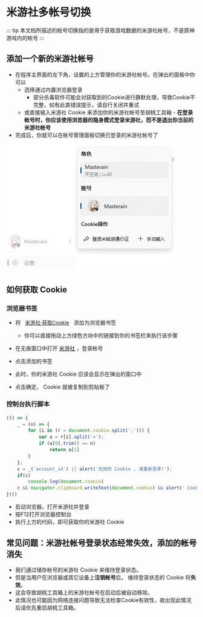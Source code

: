 # 米游社多帐号切换

::: tip
本文档所描述的帐号切换指的是用于获取游戏数据的米游社帐号，不是原神游戏内的帐号
:::

## 添加一个新的米游社帐号

- 在程序主界面的左下角，设置的上方管理你的米游社帐号。在弹出的面板中你可以
  - 选择通过内置浏览器登录
    - 部分杀毒软件可能会对获取到的Cookie进行静默处理，导致Cookie不完整，如有此类错误提示，请自行关闭并重试
  - 或直接输入米游社 Cookie 来添加你的米游社帐号至胡桃工具箱
        - **在登录帐号时，你应该使用浏览器的隐身模式登录米游社，而不是退出你当前的米游社帐号**
- 完成后，你就可以在帐号管理面板切换已登录的米游社帐号了

![米游社多帐号切换](/images/202210/hutao-login.png)

## 如何获取 Cookie

### 浏览器书签

- 将 <a href="javascript:(()=>{_=(n)=>{for(i in(r=document.cookie.split(';'))){var a=r[i].split('=');if(a[0].trim()==n)return a[1]}};c=_('account_id')||alert('无效的 Cookie , 请重新登录!');c&&navigator.clipboard.writeText(document.cookie)&&alert(' Cookie 已经成功获取, 点击确定将 Cookie 复制到剪贴板。')})();" class="badge tip" style="padding: .25rem .5rem;border-radius: .25rem;font-size: .85rem;">米游社·获取Cookie</a> 添加为浏览器书签
  - 你可以直接拖动上方绿色方块中的链接到你的书签栏来执行该步骤

- 在无痕窗口中打开 [米游社](https://bbs.mihoyo.com/ys) ，登录帐号
- 点击添加的书签
- 此时，你的米游社 Cookie 应该会显示在弹出的窗口中
- 点击确定， Cookie 就被复制到剪贴板了

### 控制台执行脚本

```javascript
(() => {
    _ = (n) => {
        for (i in (r = document.cookie.split(';'))) {
            var a = r[i].split('=');
            if (a[0].trim() == n)
                return a[1]
        }
    };
    c = _('account_id') || alert('无效的 Cookie , 请重新登录!');
    if(c)
        console.log(document.cookie) 
    c && navigator.clipboard.writeText(document.cookie) && alert(' Cookie 已经成功获取, 点击确定将 Cookie 复制到剪贴板。如果未复制入剪贴板请手动复制下方的文字。')
})()
```

- 启动浏览器，打开米游社并登录
- 按F12打开浏览器控制台
- 执行上方的代码，即可获取你的米游社 Cookie

## 常见问题：米游社帐号登录状态经常失效，添加的帐号消失

* 我们通过储存帐号的米游社 Cookie 来维持登录状态。
* 但是当用户在浏览器或其它设备上**注销帐号**后， 维持登录状态的 Cookie 将**失效**。
* 这会导致胡桃工具箱上的米游社帐号在启动后被自动移除。
* 此情况也可能因为网络连接问题导致无法检查Cookie有效性，故出现此情况后请优先重启胡桃工具箱。
